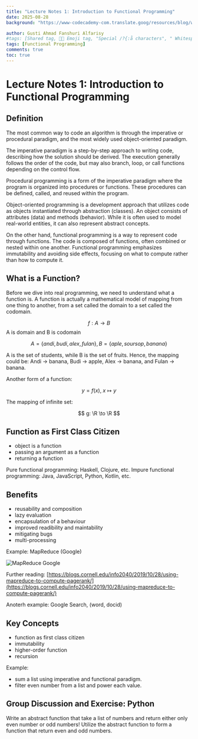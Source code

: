 ```yaml
---
title: "Lecture Notes 1: Introduction to Functional Programming"
date: 2025-08-28
background: "https://www-codecademy-com.translate.goog/resources/blog/wp-content/uploads/2022/12/programming-languages.png"

author: Gusti Ahmad Fanshuri Alfarisy
#tags: [Shared tag, 👩‍🔬 Emoji tag, "Special /?{:å characters", " Whitespace before and after "]
tags: [Functional Programming]
comments: true
toc: true
---
```


# Lecture Notes 1: Introduction to Functional Programming


## Definition

The most common way to code an algorithm is through the imperative or procedural paradigm, and the most widely used object-oriented paradigm.


The imperative paradigm is a step-by-step approach to writing code, describing how the solution should be derived. The execution generally follows the order of the code, but may also branch, loop, or call functions depending on the control flow.

Procedural programming is a form of the imperative paradigm where the program is organized into procedures or functions. These procedures can be defined, called, and reused within the program.

Object-oriented programming is a development approach that utilizes code as objects instantiated through abstraction (classes). An object consists of attributes (data) and methods (behavior). While it is often used to model real-world entities, it can also represent abstract concepts.

On the other hand, functional programming is a way to represent code through functions. The code is composed of functions, often combined or nested within one another. Functional programming emphasizes immutability and avoiding side effects, focusing on what to compute rather than how to compute it.

## What is a Function?


Before we dive into real programming, we need to understand what a function is. A function is actually a mathematical model of mapping from one thing to another, from a set called the domain to a set called the codomain.

$$
f: A \to B
$$
A is domain and B is codomain

$$
A = \{andi, budi, alex, fulan\}, B = \{aple, soursop, banana\}
$$

A is the set of students, while B is the set of fruits. Hence, the mapping could be: Andi → banana, Budi → apple, Alex → banana, and Fulan → banana.

Another form of a function:

$$
y = f(x), \; x \mapsto y
$$

The mapping of infinite set:

$$
g: \R \to \R
$$

## Function as First Class Citizen

- object is a function
- passing an argument as a function
- returning a function

Pure functional programming: Haskell, Clojure, etc.
Impure functional programming: Java, JavaScript, Python, Kotlin, etc.

## Benefits
- reusability and composition
- lazy evaluation
- encapsulation of a behaviour
- improved readibility and maintability
- mitigating bugs
- multi-processing

Example: MapReduce (Google)


![MapReduce Google](https://blogs.cornell.edu/info2040/files/2019/10/mapreduce-768x324.png)

Further reading: [https://blogs.cornell.edu/info2040/2019/10/28/using-mapreduce-to-compute-pagerank/](https://blogs.cornell.edu/info2040/2019/10/28/using-mapreduce-to-compute-pagerank/)

Anoterh example: Google Search, (word, docid)

## Key Concepts
- function as first class citizen
- immutability
- higher-order function
- recursion

Example: 
- sum a list using imperative and functional paradigm.
- filter even number from a list and power each value.


## Group Discussion and Exercise: Python

Write an abstract function that take a list of numbers and return either only even number or odd numbers! Utilize the abstract function to form a function that return even and odd numbers.

